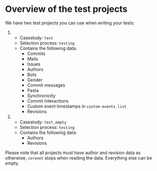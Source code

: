 <link rel="shortcut icon" type="image/png" href="../logo/3.favicon_radius.png">

# Overview of the test projects

We have two test projects you can use when writing your tests:

1. - Casestudy: `test`
   - Selection process: `testing`
   - Contains the following data:
     * Commits
     * Mails
     * Issues
     * Authors
     * Bots
     * Gender
     * Commit messages
     * Pasta
     * Synchronicity
     * Commit Interactions
     * Custom event timestamps in `custom-events.list`
     * Revisions
2. - Casestudy: `test_empty`
   - Selection process: `testing`
   - Contains the following data:
     * Authors
     * Revisions

Please note that all projects must have author and revision data as otherwise, `coronet` stops when reading the data.
Everything else can be empty.
